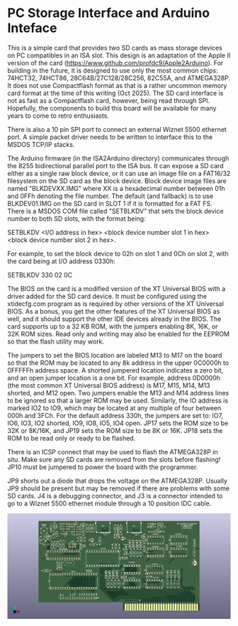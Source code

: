 # PC Storage Interface and Arduino Inteface

This is a simple card that provides two SD cards as mass storage devices on PC compatibles in an ISA slot.  This design is an adaptation of the Apple II version of the card (https://www.github.com/profdc9/Apple2Arduino).  For building in the future, it is designed to use only the most common chips: 74HCT32, 74HCT86, 28C64B/27C128/28C256, 82C55A, and ATMEGA328P.  It does not use Compactflash format as that is a rather uncommon memory card format at the time of this writing (Oct 2025).  The SD card interface is not as fast as a Compactflash card, however, being read through SPI.  Hopefully, the components to build this board will be available for many years to come to retro enthusiasts.  

There is also a 10 pin SPI port to connect an external Wiznet 5500 ethernet port.  A simple packet driver needs to be written to interface this to the MSDOS TCP/IP stacks.

The Arduino firmware (in the ISA2Arduino directory) communicates through the 8255 bidirectional parallel port to the ISA bus.  It can expose a SD card either as a single raw block device, or it can use an image file on a FAT16/32 filesystem on the SD card as the block device.  Block device image files are named "BLKDEVXX.IMG" where XX is a hexadecimal number between 01h and 0FFh denoting the file number.  The default (and fallback) is to use BLKDEV01.IMG on the SD card in SLOT 1 if it is formatted for a FAT FS.  There is a MSDOS COM file called "SETBLKDV" that sets the block device number to both SD slots, with the format being: 

SETBLKDV <I/O address in hex> <block device number slot 1 in hex> <block device number slot 2 in hex>.

For example, to set the block device to 02h on slot 1 and 0Ch on slot 2, with the card being at I/O address 0330h:

SETBLKDV 330 02 0C

The BIOS on the card is a modified version of the XT Universal BIOS with a driver added for the SD card device.  It must be configured using the xtidecfg.com program as is required by other versions of the XT Universal BIOS.  As a bonus, you get the other features of the XT Universal BIOS as well, and it should support the other IDE devices already in the BIOS.  The card supports up to a 32 KB ROM, with the jumpers enabling 8K, 16K, or 32K ROM sizes.  Read only and writing may also be enabled for the EEPROM so that the flash utility may work.

The jumpers to set the BIOS location are labeled M13 to M17 on the board so that the ROM may be located to any 8k address in the upper 0C0000h to 0FFFFFh address space.  A shorted jumpered location indicates a zero bit, and an open jumper location is a one bit.  For example, address 0D0000h (the most common XT Universal BIOS address) is M17, M15, M14, M13 shorted, and M12 open. Two jumpers enable the M13 and M14 address lines to be ignored so that a larger ROM may be used.  Similarly, the IO address is marked IO2 to IO9, which may be located at any multiple of four between 000h and 3FCh.  For the default address 330h, the jumpers are set to: IO7, IO6, IO3, IO2 shorted, IO9, IO8, IO5, IO4 open.  JP17 sets the ROM size to be 32K or 8K/16K, and JP19 sets the ROM size to be 8K or 16K.  JP18 sets the ROM to be read only or ready to be flashed.

There is an ICSP connect that may be used to flash the ATMEGA328P in situ.  Make sure any SD cards are removed from the slots before flashing!  JP10 must be jumpered to power the board with the programmer.

JP9 shorts out a diode that drops the voltage on the ATMEGA328P.  Usually JP9 should be present but may be removed if there are problems with some SD cards.  J4 is a debugging connector, and J3 is a connector intended to go to a Wiznet 5500 ethernet module through a 10 position IDC cable.

![ISACard](ISACard/ISACard.png)

